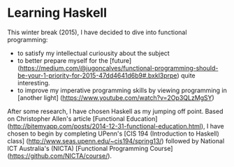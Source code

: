 # Learning Haskell

This winter break (2015), I have decided to dive into functional programming:
* to satisfy my intellectual curiousity about the subject
* to better prepare myself for the [future] (https://medium.com/@jugoncalves/functional-programming-should-be-your-1-priority-for-2015-47dd4641d6b9#.bxkl3prpe) quite interesting.
* to improve my imperative programming skills by viewing programming in [another light] (https://www.youtube.com/watch?v=2Op3QLzMgSY)

After some research, I have chosen Haskell as my jumping off point. Based on Christopher Allen's article [Functional Education] (http://bitemyapp.com/posts/2014-12-31-functional-education.html), I have chosen to begin by completing UPenn's [CIS 194 (Introduction to Haskell) class] (http://www.seas.upenn.edu/~cis194/spring13/) followed by National ICT Australia's (NICTA) [Functional Programming Course] (https://github.com/NICTA/course/).   
